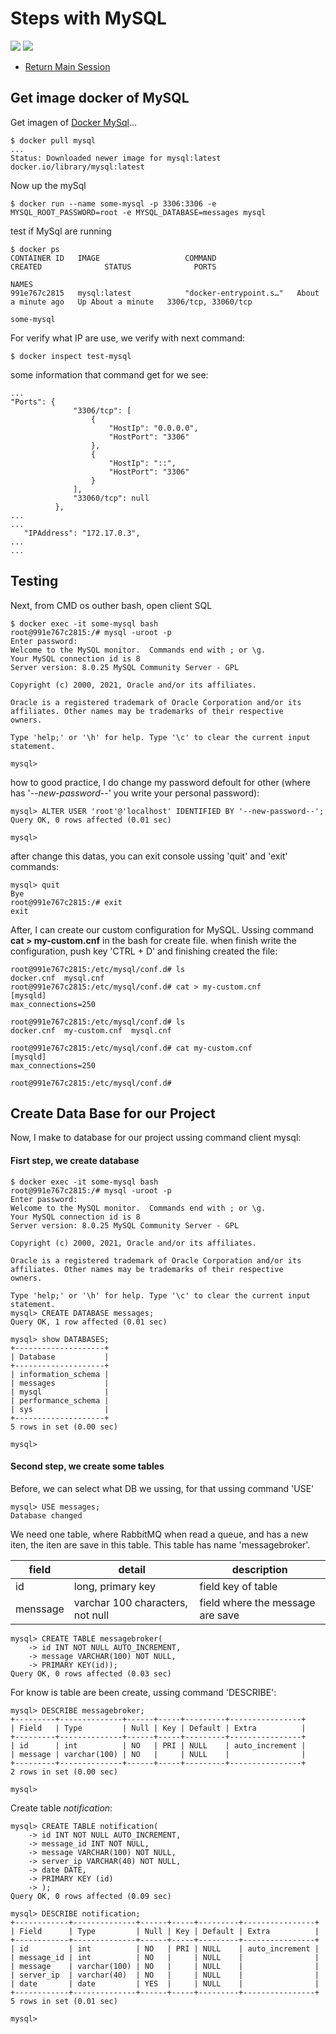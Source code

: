 # Steps with MySQL
![](https://img.shields.io/badge/by-Alejandro.Fuentes-informational?style=flat&logoColor=white&color=cdcdcd) ![](https://img.shields.io/badge/OS-Windows-informational?style=flat&logo=windows&logoColor=white&color=cdcdcd)

- [Return Main Session](README.md)

## Get image docker of MySQL

Get imagen of [Docker MySql](https://hub.docker.com/_/mysql)...

```
$ docker pull mysql
...
Status: Downloaded newer image for mysql:latest
docker.io/library/mysql:latest
```
Now up the mySql

```
$ docker run --name some-mysql -p 3306:3306 -e MYSQL_ROOT_PASSWORD=root -e MYSQL_DATABASE=messages mysql
```

test if MySql are running

```
$ docker ps
CONTAINER ID   IMAGE                   COMMAND                  CREATED              STATUS              PORTS
                                                                                           NAMES
991e767c2815   mysql:latest            "docker-entrypoint.s…"   About a minute ago   Up About a minute   3306/tcp, 33060/tcp
                                                                                           some-mysql
```

For verify what IP are use, we verify with next command:

```
$ docker inspect test-mysql
```

some information that command get for we see:

```
...
"Ports": {
              "3306/tcp": [
                  {
                      "HostIp": "0.0.0.0",
                      "HostPort": "3306"
                  },
                  {
                      "HostIp": "::",
                      "HostPort": "3306"
                  }
              ],
              "33060/tcp": null
          },
...
...
   "IPAddress": "172.17.0.3",
...
...
```

## Testing 

Next, from CMD os outher bash, open client SQL 

```
$ docker exec -it some-mysql bash
root@991e767c2815:/# mysql -uroot -p
Enter password: 
Welcome to the MySQL monitor.  Commands end with ; or \g.
Your MySQL connection id is 8
Server version: 8.0.25 MySQL Community Server - GPL

Copyright (c) 2000, 2021, Oracle and/or its affiliates.

Oracle is a registered trademark of Oracle Corporation and/or its
affiliates. Other names may be trademarks of their respective
owners.

Type 'help;' or '\h' for help. Type '\c' to clear the current input statement.

mysql>
```

how to good practice, I do change my password defoult for other (where has '_--new-password--_' you write your personal password):

```
mysql> ALTER USER 'root'@'localhost' IDENTIFIED BY '--new-password--';
Query OK, 0 rows affected (0.01 sec)

mysql>
```

after change this datas, you can exit console ussing 'quit' and 'exit' commands:

```
mysql> quit
Bye
root@991e767c2815:/# exit
exit
```
After, I can create our custom configuration for MySQL. Ussing command **cat > my-custom.cnf** in the bash for create file. when finish write the configuration, push key 'CTRL + D' and finishing created the file:

```
root@991e767c2815:/etc/mysql/conf.d# ls 
docker.cnf  mysql.cnf
root@991e767c2815:/etc/mysql/conf.d# cat > my-custom.cnf
[mysqld]
max_connections=250

root@991e767c2815:/etc/mysql/conf.d# ls
docker.cnf  my-custom.cnf  mysql.cnf

root@991e767c2815:/etc/mysql/conf.d# cat my-custom.cnf 
[mysqld]
max_connections=250

root@991e767c2815:/etc/mysql/conf.d#
```

## Create Data Base for our Project
Now, I make to database for our project ussing command client mysql:

#### Fisrt step, we create database

```
$ docker exec -it some-mysql bash
root@991e767c2815:/# mysql -uroot -p
Enter password: 
Welcome to the MySQL monitor.  Commands end with ; or \g.
Your MySQL connection id is 8
Server version: 8.0.25 MySQL Community Server - GPL

Copyright (c) 2000, 2021, Oracle and/or its affiliates.

Oracle is a registered trademark of Oracle Corporation and/or its
affiliates. Other names may be trademarks of their respective
owners.

Type 'help;' or '\h' for help. Type '\c' to clear the current input statement.
mysql> CREATE DATABASE messages;
Query OK, 1 row affected (0.01 sec)

mysql> show DATABASES;
+--------------------+
| Database           |
+--------------------+
| information_schema |
| messages           |
| mysql              |
| performance_schema |
| sys                |
+--------------------+
5 rows in set (0.00 sec)

mysql>
```

#### Second step, we create some tables

Before, we can select what DB we ussing, for that ussing command 'USE'

```
mysql> USE messages;
Database changed
```

We need one table, where RabbitMQ when read a queue, and has a new iten, the iten are save in this table. This table has name 'messagebroker'.

| field | detail | description|
| --- | --- | --- |
| id | long, primary key |field key of table |
| menssage | varchar 100 characters, not null | field where the message are save |

```
mysql> CREATE TABLE messagebroker(
    -> id INT NOT NULL AUTO_INCREMENT,
    -> message VARCHAR(100) NOT NULL,
    -> PRIMARY KEY(id));
Query OK, 0 rows affected (0.03 sec)
```

For know is table are been create, ussing command 'DESCRIBE':

```
mysql> DESCRIBE messagebroker;
+---------+--------------+------+-----+---------+----------------+
| Field   | Type         | Null | Key | Default | Extra          |
+---------+--------------+------+-----+---------+----------------+
| id      | int          | NO   | PRI | NULL    | auto_increment |
| message | varchar(100) | NO   |     | NULL    |                |
+---------+--------------+------+-----+---------+----------------+
2 rows in set (0.00 sec)

mysql>
```

Create table *notification*:

```
mysql> CREATE TABLE notification(
    -> id INT NOT NULL AUTO_INCREMENT,
    -> message_id INT NOT NULL,
    -> message VARCHAR(100) NOT NULL,
    -> server_ip VARCHAR(40) NOT NULL,
    -> date DATE,
    -> PRIMARY KEY (id)
    -> );
Query OK, 0 rows affected (0.09 sec)

mysql> DESCRIBE notification;
+------------+--------------+------+-----+---------+----------------+
| Field      | Type         | Null | Key | Default | Extra          |
+------------+--------------+------+-----+---------+----------------+
| id         | int          | NO   | PRI | NULL    | auto_increment |
| message_id | int          | NO   |     | NULL    |                |
| message    | varchar(100) | NO   |     | NULL    |                |
| server_ip  | varchar(40)  | NO   |     | NULL    |                |
| date       | date         | YES  |     | NULL    |                |
+------------+--------------+------+-----+---------+----------------+
5 rows in set (0.01 sec)

mysql>
```
